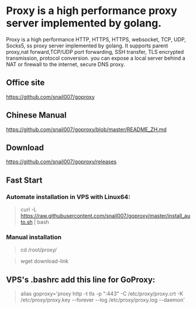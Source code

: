 # Proxy is a high performance  proxy server implemented by golang.

Proxy is a high performance HTTP, HTTPS, HTTPS, websocket, TCP, UDP, Socks5, ss proxy server implemented by golang. It supports parent proxy,nat forward,TCP/UDP port forwarding, SSH transfer, TLS encrypted transmission, protocol conversion. you can expose a local server behind a NAT or firewall to the internet, secure DNS proxy.  

## Office site

https://github.com/snail007/goproxy

## Chinese Manual

https://github.com/snail007/goproxy/blob/master/README_ZH.md

## Download

https://github.com/snail007/goproxy/releases

## Fast Start

### Automate installation in VPS with Linux64:

> curl -L https://raw.githubusercontent.com/snail007/goproxy/master/install_auto.sh | bash  

### Manual installation 

> cd /root/proxy/  

> wget download-link

## VPS's .bashrc add this line for GoProxy:

> alias goproxy='proxy http -t tls -p ":443" -C /etc/proxy/proxy.crt -K /etc/proxy/proxy.key --forever --log /etc/proxy/proxy.log --daemon'

